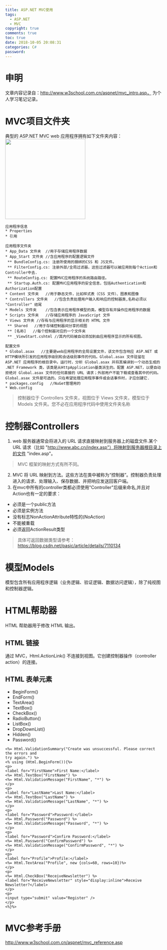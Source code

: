 ```yaml
---
title: ASP.NET MVC使用
tags:
  - ASP.NET
  - MVC
copyright: true
comments: true
toc: true
date: 2018-10-05 20:08:31
categories: C#
password:
---
```

# 申明
文章内容记录自：http://www.w3school.com.cn/aspnet/mvc_intro.asp， 为个人学习笔记记录。

# MVC项目文件夹 
典型的 ASP.NET MVC web 应用程序拥有如下文件夹内容：
<img src="/pub-images/ASPMVC.png" width=256 height=256 />
~~~
应用程序信息
* Properties
* 引用

应用程序文件夹
* App_Data 文件夹  //用于存储应用程序数据
* App_Start 文件夹 //含应用程序的配置逻辑文件
 ** BundleConfig.cs: 注册所使用的捆绑的CSS 和 JS文件。
 ** FilterConfig.cs: 注册外部/全局过滤器，这些过滤器可以被应用到每个Action和Controller中去.
 ** RouteConfig.cs: 配置MVC应用程序的系统路由路径。
 ** Startup.Auth.cs: 配置MVC应用程序的安全信息，包括Authentication和Authorization配置  
* Content 文件夹   //用于静态文件，比如样式表（CSS 文件）、图表和图像
* Controllers 文件夹   //包含负责处理用户输入和响应的控制器类,名称必须以 "Controller" 结尾
* Models 文件夹    //包含表示应用程序模型的类。模型存有并操作应用程序的数据
* Scripts 文件夹   //存储应用程序的 JavaScript 文件
* Views 文件夹 //存有与应用程序的显示相关的 HTML 文件 
 ** Shared   //用于存储控制器间分享的视图
 ** [名称]   //每个控制器对应的一个文件夹
 ** _ViewStart.cshtml //其内代码被自动添加到由应用程序显示的所有视图。

配置文件
* Global.asax   //主要是web应用程序的全局设置文件，该文件包含响应 ASP.NET 或HTTP模块所引发的应用程序级别和会话级别事件的代码。Global.asax 文件驻留在 ASP.NET 应用程序的根目录中。运行时，分析 Global.asax 并将其编译到一个动态生成的 .NET Framework 类，该类是从HttpApplication基类派生的。配置 ASP.NET，以便自动拒绝对 Global.asax 文件的任何直接的 URL 请求；外部用户不能下载或查看其中的代码。Global.asax 文件是可选的。只在希望处理应用程序事件或会话事件时，才应创建它.
* packages.config   //NuGet管理用的
* Web.config
~~~
> 控制器位于 Controllers 文件夹，视图位于 Views 文件夹，模型位于 Models 文件夹。您不必在应用程序代码中使用文件夹名称

# 控制器Controllers
1. web 服务器通常会将进入的 URL 请求直接映射到服务器上的磁盘文件.某个 URL 请求（比如 "http://www.abc.cn/index.asp"）将映射到服务器根目录上的文件 "index.asp"。
> MVC 框架的映射方式有所不同。
2. MVC 将 URL 映射到方法。这些方法在类中被称为“控制器”。控制器负责处理进入的请求、处理输入、保存数据、并把响应发送回客户端。
3. 在mvc中所有的controller类都必须使用"Controller"后缀来命名,并且对Action也有一定的要求：
* 必须是一个public方法
* 必须是实例方法
* 没有标志NonActionAttribute特性的(NoAction)
* 不能被重载
* 必须返回ActionResult类型
> 具体可返回数据类型请参考：https://blog.csdn.net/pasic/article/details/7110134

# 模型Models
模型包含所有应用程序逻辑（业务逻辑、验证逻辑、数据访问逻辑），除了纯视图和控制器逻辑。

# HTML帮助器
HTML 帮助器用于修改 HTML 输出。
## HTML 链接
通过 MVC，Html.ActionLink() 不连接到视图。它创建控制器操作（controller action）的连接。

## HTML 表单元素
* BeginForm()
* EndForm()
* TextArea()
* TextBox()
* CheckBox()
* RadioButton()
* ListBox()
* DropDownList()
* Hidden()
* Password()

~~~
<%= Html.ValidationSummary("Create was unsuccessful. Please correct the errors and 
try again.") %>
<% using (Html.BeginForm()){%>
<p>
<label for="FirstName">First Name:</label>
<%= Html.TextBox("FirstName") %>
<%= Html.ValidationMessage("FirstName", "*") %>
</p>
<p>
<label for="LastName">Last Name:</label>
<%= Html.TextBox("LastName") %>
<%= Html.ValidationMessage("LastName", "*") %>
</p>
<p>
<label for="Password">Password:</label>
<%= Html.Password("Password") %>
<%= Html.ValidationMessage("Password", "*") %>
</p>
<p>
<label for="Password">Confirm Password:</label>
<%= Html.Password("ConfirmPassword") %>
<%= Html.ValidationMessage("ConfirmPassword", "*") %>
</p>
<p>
<label for="Profile">Profile:</label>
<%= Html.TextArea("Profile", new {cols=60, rows=10})%>
</p>
<p>
<%= Html.CheckBox("ReceiveNewsletter") %>
<label for="ReceiveNewsletter" style="display:inline">Receive Newsletter?</label>
</p>
<p>
<input type="submit" value="Register" />
</p>
<%}%>
~~~

# MVC参考手册
http://www.w3school.com.cn/aspnet/mvc_reference.asp